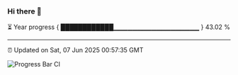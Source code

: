 ### Hi there 👋

⏳ Year progress { ████████████▁▁▁▁▁▁▁▁▁▁▁▁▁▁▁▁▁▁ } 43.02 %

---

⏰ Updated on Sat, 07 Jun 2025 00:57:35 GMT

![Progress Bar CI](https://github.com/Shyam-Makwana/GitHub-Actions-Demo/workflows/Progress%20Bar%20CI/badge.svg)
